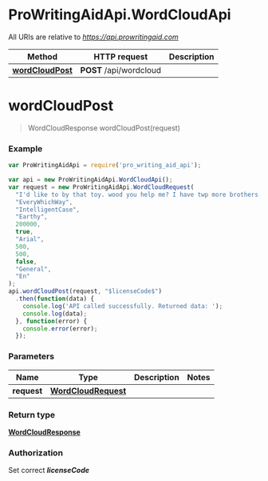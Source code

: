 # ProWritingAidApi.WordCloudApi

All URIs are relative to *https://api.prowritingaid.com*

Method | HTTP request | Description
------------- | ------------- | -------------
[**wordCloudPost**](WordCloudApi.md#wordCloudPost) | **POST** /api/wordcloud | 


<a name="wordCloudPost"></a>
# **wordCloudPost**
> WordCloudResponse wordCloudPost(request)



### Example
```javascript
var ProWritingAidApi = require('pro_writing_aid_api');

var api = new ProWritingAidApi.WordCloudApi();
var request = new ProWritingAidApi.WordCloudRequest(
  "I'd like to by that toy. wood you help me? I have twp more brothers.",
  "EveryWhichWay",
  "IntelligentCase",
  "Earthy",
  200000,
  true,
  "Arial",
  500,
  500,
  false,
  "General",
  "En"
);
api.wordCloudPost(request, "$licenseCode$")
  .then(function(data) {
    console.log('API called successfully. Returned data: ');
    console.log(data);
  }, function(error) {
    console.error(error);
  });

```

### Parameters

Name | Type | Description  | Notes
------------- | ------------- | ------------- | -------------
 **request** | [**WordCloudRequest**](WordCloudRequest.md)|  | 

### Return type

[**WordCloudResponse**](WordCloudResponse.md)

### Authorization

Set correct **$licenseCode$**

